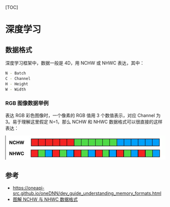 [TOC]

# 深度学习

## 数据格式

深度学习框架中，数据一般是 4D，用 NCHW 或 NHWC 表达，其中：

```bash
N - Batch
C - Channel
H - Height
W - Width
```

### RGB 图像数据举例

表达 RGB 彩色图像时，一个像素的 RGB 值用 3 个数值表示，对应 Channel 为 3。易于理解这里假定 N=1，那么 NCHW 和 NHWC 数据格式可以很直接的这样表达：

![RGB数据格式](./.README.assets/RGB数据格式.png)

## 参考

- https://oneapi-src.github.io/oneDNN/dev_guide_understanding_memory_formats.html
- [图解 NCHW 与 NHWC 数据格式](https://blog.csdn.net/thl789/article/details/109037433)